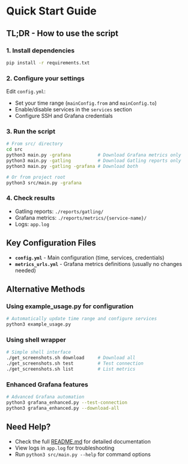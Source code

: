 # Quick Start Guide

## TL;DR - How to use the script

### 1. Install dependencies
```bash
pip install -r requirements.txt
```

### 2. Configure your settings
Edit `config.yml`:
- Set your time range (`mainConfig.from` and `mainConfig.to`)
- Enable/disable services in the `services` section
- Configure SSH and Grafana credentials

### 3. Run the script
```bash
# From src/ directory
cd src
python3 main.py -grafana          # Download Grafana metrics only
python3 main.py -gatling          # Download Gatling reports only  
python3 main.py -gatling -grafana # Download both

# Or from project root
python3 src/main.py -grafana
```

### 4. Check results
- Gatling reports: `./reports/gatling/`
- Grafana metrics: `./reports/metrics/{service-name}/`
- Logs: `app.log`

## Key Configuration Files

- **`config.yml`** - Main configuration (time, services, credentials)
- **`metrics_urls.yml`** - Grafana metrics definitions (usually no changes needed)

## Alternative Methods

### Using example_usage.py for configuration
```bash
# Automatically update time range and configure services
python3 example_usage.py
```

### Using shell wrapper
```bash
# Simple shell interface
./get_screenshots.sh download     # Download all
./get_screenshots.sh test         # Test connection
./get_screenshots.sh list         # List metrics
```

### Enhanced Grafana features
```bash
# Advanced Grafana automation
python3 grafana_enhanced.py --test-connection
python3 grafana_enhanced.py --download-all
```

## Need Help?

- Check the full [README.md](README.md) for detailed documentation
- View logs in `app.log` for troubleshooting
- Run `python3 src/main.py --help` for command options
